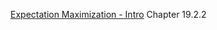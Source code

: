 [Expectation Maximization - Intro](probabilistic_graphical_models/5.5.2-Learn-missing-EM-intro.pdf) Chapter 19.2.2


